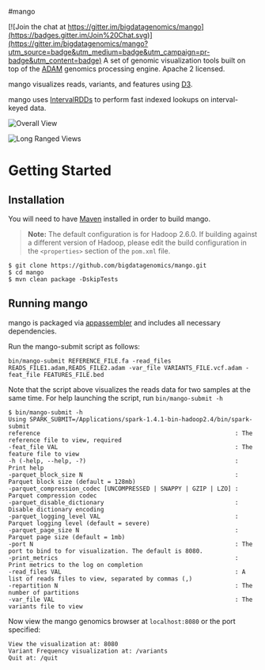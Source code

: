 #mango

[![Join the chat at https://gitter.im/bigdatagenomics/mango](https://badges.gitter.im/Join%20Chat.svg)](https://gitter.im/bigdatagenomics/mango?utm_source=badge&utm_medium=badge&utm_campaign=pr-badge&utm_content=badge)
A set of genomic visualization tools built on top of the [ADAM](https://github.com/bigdatagenomics/adam) genomics processing engine. Apache 2 licensed.

mango visualizes reads, variants, and features using [D3](http://d3js.org/).

mango uses [IntervalRDDs](https://github.com/akmorrow13/spark-intervalrdd) to perform fast indexed lookups on interval-keyed data.

![Overall View](https://raw.github.com/bigdatagenomics/mango/master/images/overall.png)

![Long Ranged Views](https://raw.github.com/bigdatagenomics/mango/master/images/long_ranged.png)
# Getting Started

## Installation
You will need to have [Maven](http://maven.apache.org/) installed in order to build mango.

> **Note:** The default configuration is for Hadoop 2.6.0. If building against a different
> version of Hadoop, please edit the build configuration in the `<properties>` section of
> the `pom.xml` file.

```
$ git clone https://github.com/bigdatagenomics/mango.git
$ cd mango
$ mvn clean package -DskipTests
```
## Running mango
mango is packaged via [appassembler](http://mojo.codehaus.org/appassembler/appassembler-maven-plugin/) and includes all necessary dependencies.

Run the mango-submit script as follows:
```
bin/mango-submit REFERENCE_FILE.fa -read_files READS_FILE1.adam,READS_FILE2.adam -var_file VARIANTS_FILE.vcf.adam -feat_file FEATURES_FILE.bed
```
Note that the script above visualizes the reads data for two samples at the same time.
For help launching the script, run `bin/mango-submit -h`
````
$ bin/mango-submit -h
Using SPARK_SUBMIT=/Applications/spark-1.4.1-bin-hadoop2.4/bin/spark-submit
reference                                                       : The reference file to view, required
-feat_file VAL                                                  : The feature file to view
-h (-help, --help, -?)                                          : Print help
-parquet_block_size N                                           : Parquet block size (default = 128mb)
-parquet_compression_codec [UNCOMPRESSED | SNAPPY | GZIP | LZO] : Parquet compression codec
-parquet_disable_dictionary                                     : Disable dictionary encoding
-parquet_logging_level VAL                                      : Parquet logging level (default = severe)
-parquet_page_size N                                            : Parquet page size (default = 1mb)
-port N                                                         : The port to bind to for visualization. The default is 8080.
-print_metrics                                                  : Print metrics to the log on completion
-read_files VAL                                                 : A list of reads files to view, separated by commas (,)
-repartition N                                                  : The number of partitions
-var_file VAL                                                   : The variants file to view
 ````
 Now view the mango genomics browser at `localhost:8080` or the port specified:
```
View the visualization at: 8080
Variant Frequency visualization at: /variants
Quit at: /quit

```

